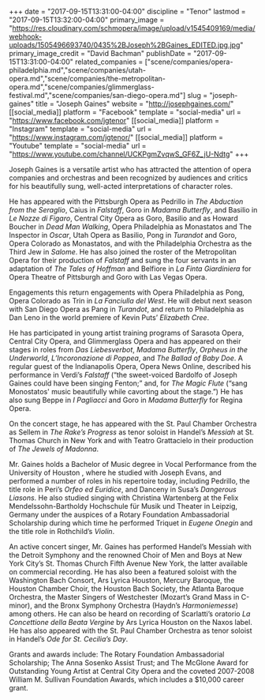+++
date = "2017-09-15T13:31:00-04:00"
discipline = "Tenor"
lastmod = "2017-09-15T13:32:00-04:00"
primary_image = "https://res.cloudinary.com/schmopera/image/upload/v1545409169/media/webhook-uploads/1505496693740/0435%2BJoseph%2BGaines_EDITED.jpg.jpg"
primary_image_credit = "David Bachman"
publishDate = "2017-09-15T13:31:00-04:00"
related_companies = ["scene/companies/opera-philadelphia.md","scene/companies/utah-opera.md","scene/companies/the-metropolitan-opera.md","scene/companies/glimmerglass-festival.md","scene/companies/san-diego-opera.md"]
slug = "joseph-gaines"
title = "Joseph Gaines"
website = "http://josephgaines.com/"
[[social_media]]
platform = "Facebook"
template = "social-media"
url = "https://www.facebook.com/jgtenor"
[[social_media]]
platform = "Instagram"
template = "social-media"
url = "https://www.instagram.com/jgtenor/"
[[social_media]]
platform = "Youtube"
template = "social-media"
url = "https://www.youtube.com/channel/UCKPgmZvqwS_GF6Z_jU-Ndtg"
+++

Joseph Gaines is a versatile artist who has attracted the attention of opera companies and orchestras and been recognized by audiences and critics for his beautifully sung, well-acted interpretations of character roles.

He has appeared with the Pittsburgh Opera as Pedrillo in *The Abduction from the Seraglio*, Caius in *Falstaff*, Goro in *Madama Butterfly*, and Basilio in *Le Nozze di Figaro*, Central City Opera as Goro, Basilio and as Howard Boucher in *Dead Man Walking*, Opera Philadelphia as Monastatos and The Inspector in *Oscar*, Utah Opera as Basilio, Pong in *Turandot* and Goro, Opera Colorado as Monastatos, and with the Philadelphia Orchestra as the Third Jew in *Salome*.  He has also joined the roster of the Metropolitan Opera for their production of *Falstaff* and sung the four servants in an adaptation of *The Tales of Hoffman* and Belfiore in *La Finta Giardiniera* for Opera Theatre of Pittsburgh and Goro with Las Vegas Opera.

Engagements this return engagements with Opera Philadelphia as Pong, Opera Colorado as Trin in *La Fanciulla del West*. He will debut next season with San Diego Opera as Pang in *Turandot*, and return to Philadelphia as Dan Leno in the world premiere of Kevin Puts’ *Elizabeth Cree*.

He has participated in young artist training programs of Sarasota Opera, Central City Opera, and Glimmerglass Opera and has appeared on their stages in roles from *Das Liebesverbot*, *Madama Butterfly*, *Orpheus in the Underworld*, *L’Incoronazione di Poppea*, and *The Ballad of Baby Doe*.  A regular guest of the Indianapolis Opera,  Opera News Online, described his performance in Verdi’s *Falstaff* (“the sweet-voiced Bardolfo of Joseph Gaines could have been singing Fenton;” and, for *The Magic Flute* (“sang Monostatos' music beautifully while cavorting about the stage.”)   He has also sung Beppe in *I Pagliacci* and Goro in *Madama Butterfly* for Regina Opera.

On the concert stage, he has appeared with the  St. Paul Chamber Orchestra as Sellem in *The Rake’s Progress* as tenor soloist in Handel’s *Messiah* at St. Thomas Church in New York and with Teatro Grattacielo in their production of *The Jewels of Madonna*.

Mr. Gaines holds a Bachelor of Music degree in Vocal Performance from the University of Houston , where he studied with Joseph Evans, and performed a number of roles in his repertoire today, including Pedrillo, the title role in Peri’s *Orfeo ed Euridice*, and Danceny in Susa’s *Dangerous Liasons*.  He also studied singing with Christina Wartenberg at the Felix Mendelssohn-Bartholdy Hochschule für Musik und Theater in Leipzig, Germany under the auspices of a Rotary Foundation Ambassadorial Scholarship during which time he performed Triquet in *Eugene Onegin* and the title role in Rothchild’s *Violin*.

An active concert singer, Mr. Gaines has performed Handel’s Messiah with the Detroit Symphony and the renowned Choir of Men and Boys at New York City’s St. Thomas Church Fifth Avenue New York, the latter available on commercial recording.  He has also been a featured soloist with the Washington Bach Consort, Ars Lyrica Houston, Mercury Baroque, the Houston Chamber Choir, the Houston Bach Society, the Atlanta Baroque Orchestra, the Master Singers of Westchester (Mozart’s Grand Mass in C-minor), and the Bronx Symphony Orchestra (Haydn’s *Harmoniemesse*) among others.  He can also be heard on recording of Scarlatti’s oratorio *La Concettione della Beata Vergine* by Ars Lyrica Houston on the Naxos label.  He has also appeared with the St. Paul Chamber Orchestra as tenor soloist in Handel’s *Ode for St. Cecilia’s Day*.

Grants and awards include: The Rotary Foundation Ambassadorial Scholarship; The Anna Sosenko Assist Trust; and The McGlone Award for Outstanding Young Artist at Central City Opera and the coveted 2007-2008 William M. Sullivan Foundation Awards, which includes a $10,000 career grant.
